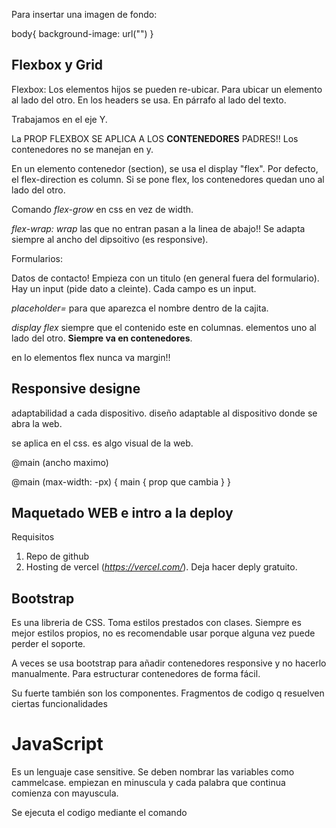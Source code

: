 Para insertar una imagen de fondo:

body{
    background-image: url("")
}

## Flexbox y Grid

Flexbox: Los elementos hijos se pueden re-ubicar. Para ubicar un elemento al lado del otro. En los headers se usa. En párrafo al lado del texto. 

Trabajamos en el eje Y.

La PROP FLEXBOX SE APLICA A LOS **CONTENEDORES** PADRES!! Los contenedores no se manejan en y. 

En un elemento contenedor (section), se usa el display "flex". Por defecto, el flex-direction es column. Si se pone flex, los contenedores quedan uno al lado del otro.

Comando *flex-grow* en css en vez de width. 

*flex-wrap: wrap* las que no entran pasan  a la linea de abajo!! Se adapta siempre al ancho del dipsoitivo (es responsive).

Formularios:

Datos de contacto! Empieza con un titulo (en general fuera del formulario). Hay un input (pide dato a cleinte). Cada campo es un input.

*placeholder=* para que aparezca el nombre dentro de la cajita.

*display flex* siempre que el contenido este en columnas. elementos uno al lado del otro. **Siempre va en contenedores**. 

en lo elementos flex nunca va margin!!

## Responsive designe

adaptabilidad a cada dispositivo. diseño adaptable al dispositivo donde se abra la web.

se aplica en el css. es algo visual de la web.

@main (ancho maximo)

@main (max-width: -px) {
    main {
        prop que cambia
    }
}

## Maquetado WEB e intro a la deploy

Requisitos
1. Repo de github
2. Hosting de vercel (*https://vercel.com/*). Deja hacer deply gratuito.   

## Bootstrap

Es una libreria de CSS. Toma estilos prestados con clases. Siempre es mejor estilos propios, no es recomendable usar porque alguna vez puede perder el soporte. 

A veces se usa bootstrap para añadir contenedores responsive y no hacerlo manualmente. Para estructurar contenedores de forma fácil. 

Su fuerte también son los componentes. Fragmentos de codigo q resuelven ciertas funcionalidades 

# JavaScript

Es un lenguaje case sensitive. Se deben nombrar las variables como cammelcase. empiezan en minuscula y cada palabra que continua comienza con mayuscula. 

Se ejecuta el codigo mediante el comando <script> en el index.html .

También se crea un .js en el directorio. Siempre se pone al final, antes que cierre el body.

Los ID se usan para JS y las clases para CSS. El ID es unico. 

string.includes("a") si coentiene la letra "a" en el string. array.contains("") si contiene el elemento "" dentro del array.
